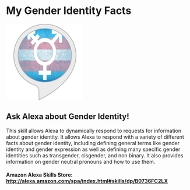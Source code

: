 # My Gender Identity Facts

![My Gender Identity Facts Logo](/Logo/gender_logo.png?raw=true "My Gender Identity Facts Logo")

## Ask Alexa about Gender Identity!

This skill allows Alexa to dynamically respond to requests for information about gender identity. It allows Alexa to respond with a variety of different facts about gender identity, including defining general terms like gender identity and gender expression as well as defining many specific gender identities such as transgender, cisgender, and non binary. It also provides information on gender neutral pronouns and how to use them.

#### Amazon Alexa Skills Store: http://alexa.amazon.com/spa/index.html#skills/dp/B0736FC2LX
